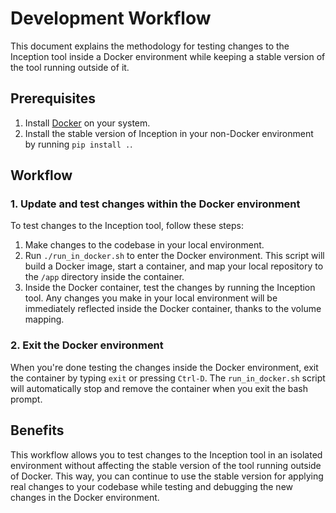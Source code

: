 # Development Workflow

This document explains the methodology for testing changes to the Inception tool inside a Docker environment while keeping a stable version of the tool running outside of it.

## Prerequisites

1. Install [Docker](https://www.docker.com/products/docker-desktop) on your system.
2. Install the stable version of Inception in your non-Docker environment by running `pip install .`.

## Workflow

### 1. Update and test changes within the Docker environment

To test changes to the Inception tool, follow these steps:

1. Make changes to the codebase in your local environment.
2. Run `./run_in_docker.sh` to enter the Docker environment. This script will build a Docker image, start a container, and map your local repository to the `/app` directory inside the container.
3. Inside the Docker container, test the changes by running the Inception tool. Any changes you make in your local environment will be immediately reflected inside the Docker container, thanks to the volume mapping.

### 2. Exit the Docker environment

When you're done testing the changes inside the Docker environment, exit the container by typing `exit` or pressing `Ctrl-D`. The `run_in_docker.sh` script will automatically stop and remove the container when you exit the bash prompt.

## Benefits

This workflow allows you to test changes to the Inception tool in an isolated environment without affecting the stable version of the tool running outside of Docker. This way, you can continue to use the stable version for applying real changes to your codebase while testing and debugging the new changes in the Docker environment.
